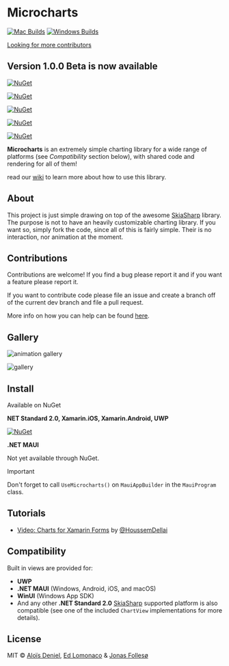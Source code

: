 # Microcharts

[![Mac Builds](https://github.com/dotnet-ad/Microcharts/actions/workflows/CI-MacOS.yml/badge.svg)](https://github.com/dotnet-ad/Microcharts/actions/workflows/CI-MacOS.yml)
[![Windows Builds](https://github.com/dotnet-ad/Microcharts/actions/workflows/CI-Windows.yml/badge.svg)](https://github.com/dotnet-ad/Microcharts/actions/workflows/CI-Windows.yml)

[Looking for more contributors](https://github.com/microcharts-dotnet/Microcharts/discussions/274)

## Version 1.0.0 Beta is now available

[![NuGet](https://img.shields.io/nuget/vpre/Microcharts.Forms.svg?label=Microcharts.Forms)](https://www.nuget.org/packages/Microcharts.Forms/)

[![NuGet](https://img.shields.io/nuget/v/Microcharts.Android.svg?label=Microcharts.Android)](https://www.nuget.org/packages/Microcharts.Android/)

[![NuGet](https://img.shields.io/nuget/v/Microcharts.iOS.svg?label=Microcharts.iOS)](https://www.nuget.org/packages/Microcharts.iOS/)

[![NuGet](https://img.shields.io/nuget/v/Microcharts.Mac.svg?label=Microcharts.Mac)](https://www.nuget.org/packages/Microcharts.Mac/)

[![NuGet](https://img.shields.io/nuget/v/Microcharts.Uwp.svg?label=Microcharts.Uwp)](https://www.nuget.org/packages/Microcharts.Uwp/)


**Microcharts** is an extremely simple charting library for a wide range of platforms (see *Compatibility* section below), with shared code and rendering for all of them!

read our [wiki](https://github.com/dotnet-ad/Microcharts/wiki) to learn more about how to use this library.

## About

This project is just simple drawing on top of the awesome [SkiaSharp](https://github.com/mono/SkiaSharp) library. The purpose is not to have an heavily customizable charting library. If you want so, simply fork the code, since all of this is fairly simple. Their is no interaction, nor animation at the moment.

## Contributions

Contributions are welcome! If you find a bug please report it and if you want a feature please report it.

If you want to contribute code please file an issue and create a branch off of the current dev branch and file a pull request.

More info on how you can help can be found [here](https://github.com/dotnet-ad/Microcharts/wiki/Contributing).

## Gallery

![animation gallery](assets/animations.gif)

![gallery](assets/Gallery.png)

## Install

Available on NuGet

**NET Standard 2.0, Xamarin.iOS, Xamarin.Android, UWP**

[![NuGet](https://img.shields.io/nuget/v/Microcharts.svg?label=NuGet)](https://www.nuget.org/packages/Microcharts/)

**.NET MAUI**

Not yet available through NuGet.

> [!IMPORTANT]
> Don't forget to call `UseMicrocharts()` on `MauiAppBuilder` in the `MauiProgram` class.

## Tutorials

* [Video: Charts for Xamarin Forms](https://www.youtube.com/watch?v=tmymWdmf1y4) by [@HoussemDellai](https://github.com/HoussemDellai)

## Compatibility

Built in views are provided for:

* **UWP**
* **.NET MAUI** (Windows, Android, iOS, and macOS)
* **WinUI** (Windows App SDK)
* And any other **.NET Standard 2.0** [SkiaSharp](https://github.com/mono/SkiaSharp) supported platform is also compatible (see one of the included `ChartView` implementations for more details).

## License

MIT © [Aloïs Deniel](https://aloisdeniel.com), [Ed Lomonaco](https://edlomonaco.dev) & [Jonas Follesø](https://github.com/follesoe)
